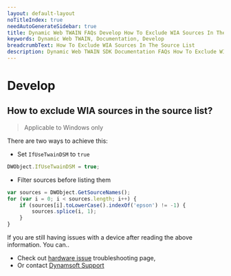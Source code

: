 ```yaml
---
layout: default-layout
noTitleIndex: true
needAutoGenerateSidebar: true
title: Dynamic Web TWAIN FAQs Develop How To Exclude WIA Sources In The Source List
keywords: Dynamic Web TWAIN, Documentation, Develop
breadcrumbText: How To Exclude WIA Sources In The Source List
description: Dynamic Web TWAIN SDK Documentation FAQs How To Exclude WIA Sources In The Source List
---
```


# Develop

## How to exclude WIA sources in the source list? 

> Applicable to Windows only

There are two ways to achieve this:

* Set `IfUseTwainDSM` to `true`

``` javascript
DWObject.IfUseTwainDSM = true;
```

* Filter sources before listing them

``` javascript
var sources = DWObject.GetSourceNames();
for (var i = 0; i < sources.length; i++) {
    if (sources[i].toLowerCase().indexOf('epson') != -1) {
        sources.splice(i, 1);
    }
}
```

If you are still having issues with a device after reading the above information. You can.. 

  + Check out [hardware issue]({{site.indepth}}troubleshooting/scanners-hardware.html) troubleshooting page,
  + Or contact [Dynamsoft Support]({{site.about}}getsupport.html)
